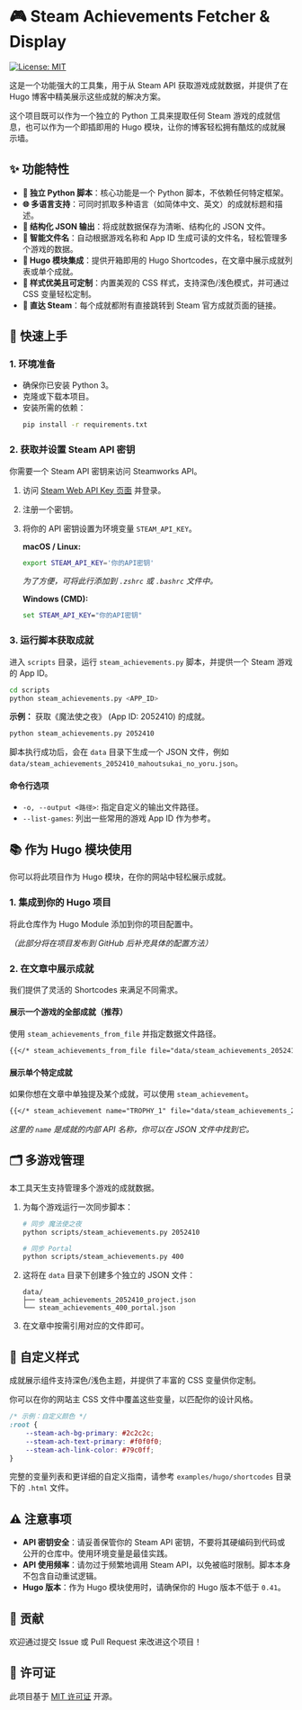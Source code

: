 # 🎮 Steam Achievements Fetcher & Display

[![License: MIT](https://img.shields.io/badge/License-MIT-yellow.svg)](https://opensource.org/licenses/MIT)

这是一个功能强大的工具集，用于从 Steam API 获取游戏成就数据，并提供了在 Hugo 博客中精美展示这些成就的解决方案。

这个项目既可以作为一个独立的 Python 工具来提取任何 Steam 游戏的成就信息，也可以作为一个即插即用的 Hugo 模块，让你的博客轻松拥有酷炫的成就展示墙。

## ✨ 功能特性

-   **🐍 独立 Python 脚本**：核心功能是一个 Python 脚本，不依赖任何特定框架。
-   **🌐 多语言支持**：可同时抓取多种语言（如简体中文、英文）的成就标题和描述。
-   **📄 结构化 JSON 输出**：将成就数据保存为清晰、结构化的 JSON 文件。
-   **🤖 智能文件名**：自动根据游戏名称和 App ID 生成可读的文件名，轻松管理多个游戏的数据。
-   **🎨 Hugo 模块集成**：提供开箱即用的 Hugo Shortcodes，在文章中展示成就列表或单个成就。
-   **💅 样式优美且可定制**：内置美观的 CSS 样式，支持深色/浅色模式，并可通过 CSS 变量轻松定制。
-   **🔗 直达 Steam**：每个成就都附有直接跳转到 Steam 官方成就页面的链接。

## 🚀 快速上手

### 1. 环境准备

-   确保你已安装 Python 3。
-   克隆或下载本项目。
-   安装所需的依赖：
    ```bash
    pip install -r requirements.txt
    ```

### 2. 获取并设置 Steam API 密钥

你需要一个 Steam API 密钥来访问 Steamworks API。

1.  访问 [Steam Web API Key 页面](https://steamcommunity.com/dev/apikey) 并登录。
2.  注册一个密钥。
3.  将你的 API 密钥设置为环境变量 `STEAM_API_KEY`。

    **macOS / Linux:**
    ```bash
    export STEAM_API_KEY='你的API密钥'
    ```
    *为了方便，可将此行添加到 `.zshrc` 或 `.bashrc` 文件中。*

    **Windows (CMD):**
    ```cmd
    set STEAM_API_KEY="你的API密钥"
    ```

### 3. 运行脚本获取成就

进入 `scripts` 目录，运行 `steam_achievements.py` 脚本，并提供一个 Steam 游戏的 App ID。

```bash
cd scripts
python steam_achievements.py <APP_ID>
```

**示例：** 获取《魔法使之夜》 (App ID: 2052410) 的成就。

```bash
python steam_achievements.py 2052410
```

脚本执行成功后，会在 `data` 目录下生成一个 JSON 文件，例如 `data/steam_achievements_2052410_mahoutsukai_no_yoru.json`。

#### 命令行选项

-   `-o, --output <路径>`: 指定自定义的输出文件路径。
-   `--list-games`: 列出一些常用的游戏 App ID 作为参考。

## 📚 作为 Hugo 模块使用

你可以将此项目作为 Hugo 模块，在你的网站中轻松展示成就。

### 1. 集成到你的 Hugo 项目

将此仓库作为 Hugo Module 添加到你的项目配置中。

*（此部分将在项目发布到 GitHub 后补充具体的配置方法）*

### 2. 在文章中展示成就

我们提供了灵活的 Shortcodes 来满足不同需求。

#### 展示一个游戏的全部成就（推荐）

使用 `steam_achievements_from_file` 并指定数据文件路径。

```markdown
{{</* steam_achievements_from_file file="data/steam_achievements_2052410_mahoutsukai_no_yoru.json" */>}}
```

#### 展示单个特定成就

如果你想在文章中单独提及某个成就，可以使用 `steam_achievement`。

```markdown
{{</* steam_achievement name="TROPHY_1" file="data/steam_achievements_2052410_mahoutsukai_no_yoru.json" */>}}
```
*这里的 `name` 是成就的内部 API 名称，你可以在 JSON 文件中找到它。*

## 🗂️ 多游戏管理

本工具天生支持管理多个游戏的成就数据。

1.  为每个游戏运行一次同步脚本：
    ```bash
    # 同步 魔法使之夜
    python scripts/steam_achievements.py 2052410

    # 同步 Portal
    python scripts/steam_achievements.py 400
    ```
2.  这将在 `data` 目录下创建多个独立的 JSON 文件：
    ```
    data/
    ├── steam_achievements_2052410_project.json
    └── steam_achievements_400_portal.json
    ```
3.  在文章中按需引用对应的文件即可。

## 🎨 自定义样式

成就展示组件支持深色/浅色主题，并提供了丰富的 CSS 变量供你定制。

你可以在你的网站主 CSS 文件中覆盖这些变量，以匹配你的设计风格。

```css
/* 示例：自定义颜色 */
:root {
    --steam-ach-bg-primary: #2c2c2c;
    --steam-ach-text-primary: #f0f0f0;
    --steam-ach-link-color: #79c0ff;
}
```

完整的变量列表和更详细的自定义指南，请参考 `examples/hugo/shortcodes` 目录下的 `.html` 文件。

## ⚠️ 注意事项

-   **API 密钥安全**：请妥善保管你的 Steam API 密钥，不要将其硬编码到代码或公开的仓库中。使用环境变量是最佳实践。
-   **API 使用频率**：请勿过于频繁地调用 Steam API，以免被临时限制。脚本本身不包含自动重试逻辑。
-   **Hugo 版本**：作为 Hugo 模块使用时，请确保你的 Hugo 版本不低于 `0.41`。

## 🤝 贡献

欢迎通过提交 Issue 或 Pull Request 来改进这个项目！

## 📄 许可证

此项目基于 [MIT 许可证](https://opensource.org/licenses/MIT) 开源。